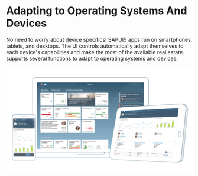 <!-- loio50eadaac8d2e49ee8996dc2b560cb76b -->

# Adapting to Operating Systems And Devices

No need to worry about device specifics! SAPUI5 apps run on smartphones, tablets, and desktops. The UI controls automatically adapt themselves to each device's capabilities and make the most of the available real estate. supports several functions to adapt to operating systems and devices.

![](images/Responsiveness_4d2ab35.png) 

